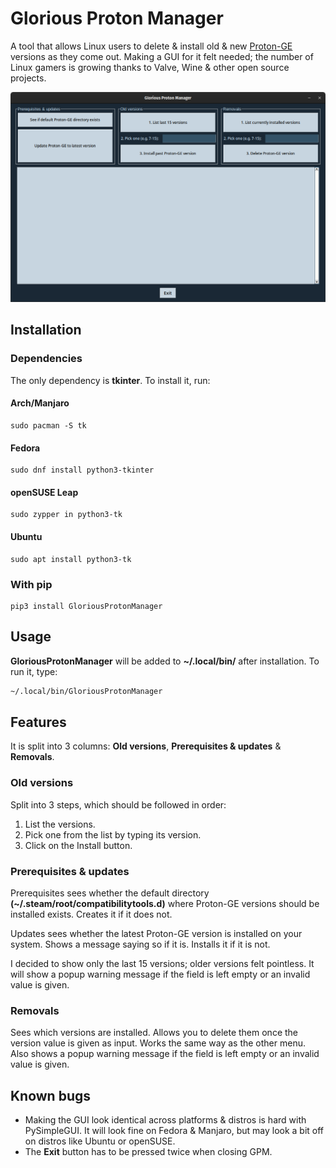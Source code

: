 # Glorious Proton Manager
A tool that allows Linux users to delete & install old & new [Proton-GE](https://github.com/GloriousEggroll/proton-ge-custom) versions as they come out. Making a GUI for it felt needed; the number of Linux gamers is growing thanks to Valve, Wine & other open source projects.

![GPM screenshot](.github/images/glorious.png)
## Installation
### Dependencies
The only dependency is **tkinter**. To install it, run:
#### Arch/Manjaro
```
sudo pacman -S tk
```
#### Fedora
```
sudo dnf install python3-tkinter
```
#### openSUSE Leap
```
sudo zypper in python3-tk
```
#### Ubuntu
```
sudo apt install python3-tk
```
### With pip
```
pip3 install GloriousProtonManager
```
## Usage
**GloriousProtonManager** will be added to **~/.local/bin/** after installation. To run it, type:
```bash
~/.local/bin/GloriousProtonManager
```
## Features
It is split into 3 columns: **Old versions**, **Prerequisites & updates** & **Removals**.
### Old versions
Split into 3 steps, which should be followed in order:
1. List the versions.
2. Pick one from the list by typing its version.
3. Click on the Install button.
### Prerequisites & updates
Prerequisites sees whether the default directory **(~/.steam/root/compatibilitytools.d)** where Proton-GE versions should be installed exists. Creates it if it does not.

Updates sees whether the latest Proton-GE version is installed on your system. Shows a message saying so if it is. Installs it if it is not.

I decided to show only the last 15 versions; older versions felt pointless. It will show a popup warning message if the field is left empty or an invalid value is given.
### Removals
Sees which versions are installed. Allows you to delete them once the version value is given as input. Works the same way as the other menu. Also shows a popup warning message if the field is left empty or an invalid value is given.
## Known bugs
- Making the GUI look identical across platforms & distros is hard with PySimpleGUI. It will look fine on Fedora & Manjaro, but may look a bit off on distros like Ubuntu or openSUSE.
- The **Exit** button has to be pressed twice when closing GPM.

